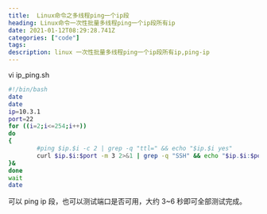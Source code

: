 ```yaml
---
title:  Linux命令之多线程ping一个ip段
heading: Linux命令一次性批量多线程ping一个ip段所有ip
date: 2021-01-12T08:29:28.741Z
categories: ["code"]
tags: 
description: linux 一次性批量多线程ping一个ip段所有ip,ping-ip
---
```




vi ip_ping.sh
```bash
#!/bin/bash
date
date
ip=10.3.1
port=22
for ((i=2;i<=254;i++))
do
{
        #ping $ip.$i -c 2 | grep -q "ttl=" && echo "$ip.$i yes"
        curl $ip.$i:$port -m 3 2>&1 | grep -q "SSH" && echo "$ip.$i:$port yes"
}&    
done    
wait 
date
```

可以 ping ip 段，也可以测试端口是否可用，大约 3~6 秒即可全部测试完成。

